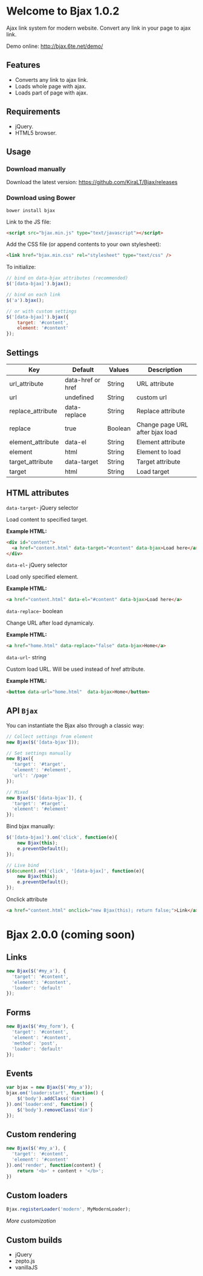 # Welcome to Bjax 1.0.2

Ajax link system for modern website. Convert any link in your page to ajax link.

Demo online: http://bjax.6te.net/demo/

## Features

* Converts any link to ajax link.
* Loads whole page with ajax.
* Loads part of page with ajax.

## Requirements

* jQuery.
* HTML5 browser.

## Usage

### Download manually

Download the latest version: https://github.com/KiraLT/Bjax/releases

### Download using Bower

```
bower install bjax
```

Link to the JS file:

```html
<script src="bjax.min.js" type="text/javascript"></script>
```

Add the CSS file (or append contents to your own stylesheet):

```html
<link href="bjax.min.css" rel="stylesheet" type="text/css" />
```

To initialize:

```javascript
// bind on data-bjax attributes (recommended)
$('[data-bjax]').bjax();

// bind on each link
$('a').bjax();

// or with custom settings
$('[data-bjax]').bjax({
    target: '#content',
    element: '#content'
});
```

## Settings

Key | Default | Values | Description
--- | --- | --- | ---
url_attribute | data-href or href | String | URL attribute 
url | undefined | String | custom url
replace_attribute | data-replace | String | Replace attribute
replace | true | Boolean | Change page URL after bjax load
element_attribute | data-el | String | Element attribute
element | html | String | Element to load
target_attribute | data-target | String | Target attribute
target | html | String | Load target

## HTML attributes

`data-target`- jQuery selector

Load content to specified target.

**Example HTML:**

```html
<div id="content">
  <a href="content.html" data-target="#content" data-bjax>Load here</a>
</div>
```

`data-el`- jQuery selector

Load only specified element.

**Example HTML:**

```html
<a href="content.html" data-el="#content" data-bjax>Load here</a>
```

`data-replace`- boolean

Change URL after load dynamicaly.

**Example HTML:**

```html
<a href="home.html" data-replace="false" data-bjax>Home</a>
```

`data-url`- string

Custom load URL. Will be used instead of href attribute.

**Example HTML:**

```html
<button data-url="home.html"  data-bjax>Home</button>
```

## API `Bjax`

You can instantiate the Bjax also through a classic way:

```javascript
// Collect settings from element
new Bjax($('[data-bjax']));

// Set settings manually
new Bjax({
  'target': '#target',
  'element': '#element',
  'url': '/page'
});

// Mixed
new Bjax($('[data-bjax']), {
  'target': '#target',
  'element': '#element'
});
```

Bind bjax manually:

```javascript
$('[data-bjax]').on('click', function(e){
    new Bjax(this);
    e.preventDefault();
});

// Live bind
$(document).on('click', '[data-bjax]', function(e){
    new Bjax(this);
    e.preventDefault();
});
```

Onclick attribute

```html
<a href="content.html" onclick="new Bjax(this); return false;">Link</a>
```

# Bjax 2.0.0 (coming soon)

## Links
```js
new Bjax($('#my_a'), {
  'target': '#content',
  'element': '#content',
  'loader': 'default'
});
```

## Forms

```js
new Bjax($('#my_form'), {
  'target': '#content',
  'element': '#content',
  'method': 'post',
  'loader': 'default'
});
```

## Events

```js
var bjax = new Bjax($('#my_a'));
bjax.on('loader:start', function() {
    $('body').addClass('dim')
}).on('loader:end', function() {
    $('body').removeClass('dim')
});
```

## Custom rendering

```js
new Bjax($('#my_a'), {
  'target': '#content',
  'element': '#content'
}).on('render', function(content) {
    return '<b>' + content + '</b>';
})
```

## Custom loaders

```js
Bjax.registerLoader('modern', MyModernLoader);
```

*More customization*

## Custom builds

* jQuery
* zepto.js
* vanillaJS
